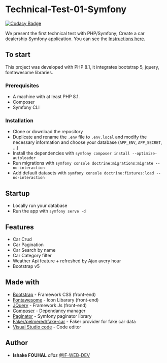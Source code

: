 # Technical-Test-01-Symfony

[![Codacy Badge](https://app.codacy.com/project/badge/Grade/1ccbfe99d0844347a24a4eabc1313dec)](https://www.codacy.com/gh/if-web-dev/Openclassrooms-Project-06-Snowtricks/dashboard?utm_source=github.com&amp;utm_medium=referral&amp;utm_content=if-web-dev/Openclassrooms-Project-06-Snowtricks&amp;utm_campaign=Badge_Grade)

We present the first technical test with PHP/Symfony; Create a car dealership Symfony application. You can see the [Instructions here](https://github.com/if-web-dev/Technical-Test-01-Symfony/blob/main/instructions.pdf).

## To start

This project was developed with PHP 8.1, it integrates bootstrap 5, jquery, fontawesome libraries.

### Prerequisites

- A machine with at least PHP 8.1.
- Composer
- Symfony CLI

### Installation

- Clone or download the repository
- Duplicate and rename the `.env` file to `.env.local` and modify the necessary information and choose your database (`APP_ENV`, `APP_SECRET`, ...)
- Install the dependencies with `symfony composer install --optimize-autoloader`
- Run migrations with `symfony console doctrine:migrations:migrate --no-interaction`
- Add default datasets with `symfony console doctrine:fixtures:load --no-interaction`

## Startup

- Locally run your database
- Run the app with `symfony serve -d`

## Features

- Car Crud
- Car Pagination
- Car Search by name
- Car Category filter
- Weather Api feature + refreshed by Ajax avery hour
- Bootstrap v5

## Made with

* [Bootstrap](https://getbootstrap.com/) - Framework CSS (front-end)
* [Fontawesome](https://fontawesome.com/icons) - Icon Libarary (front-end)
* [JQuery](https://jquery.com/) - Framework Js (front-end)
* [Composer](https://getcomposer.org/) - Dependancy manager
* [Paginator](https://github.com/KnpLabs/KnpPaginatorBundle) - Symfony paginator library
* [Faker/pelmered/fake-car](https://github.com/pelmered/fake-car) - Faker provider for fake car data
* [Visual Studio code](https://code.visualstudio.com/) - Code editor

## Author

* **Ishake FOUHAL** _alias_ [@IF-WEB-DEV](https://github.com/if-web-dev)
